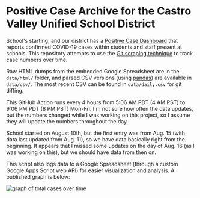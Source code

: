 # Positive Case Archive for the Castro Valley Unified School District

School's starting, and our district has a [Positive Case Dashboard](https://www.cv.k12.ca.us/apps/pages/index.jsp?uREC_ID=1728675&type=d&pREC_ID=2165165) that reports confirmed COVID-19 cases within students and staff present at schools. This repository attempts to use the [Git scraping technique](https://simonwillison.net/2020/Oct/9/git-scraping/) to track case numbers over time.

Raw HTML dumps from the embedded Google Spreadsheet are in the `data/html/` folder, and parsed CSV versions (using [pandas](https://pandas.pydata.org/)) are available in `data/csv/`. The most recent CSV can be found in `data/daily.csv` for git diffing.

This GitHub Action runs every 4 hours from 5:06 AM PDT (4 AM PST) to 9:06 PM PDT (8 PM PST) Mon-Fri. I'm not sure how often the data updates, but the numbers changed while I was working on this project, so I assume they will update the numbers throughout the day.

School started on August 10th, but the first entry was from Aug. 15 (with data last updated from Aug. 11), so we have data basically right from the beginning. It appears that I missed some updates on the day of Aug. 16 (as I was working on this), but we should have data from then on.

This script also logs data to a Google Spreadsheet (through a custom Google Apps Script web API) for easier visualization and analysis. A published graph is below:

![graph of total cases over time](https://docs.google.com/spreadsheets/d/e/2PACX-1vSQsh8AKab1supcISGvs753qjOEbB0MBbVS3ipsQIVtK6vIvXjxgTJW8QRddVJqQJOmHZ_wW-5Jhikj/pubchart?oid=426307024&format=image)
